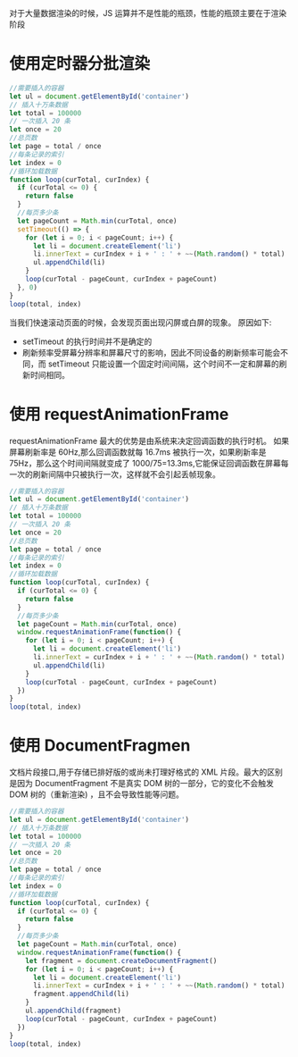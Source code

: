 对于大量数据渲染的时候，JS 运算并不是性能的瓶颈，性能的瓶颈主要在于渲染阶段

# 使用定时器分批渲染  

```javascript
//需要插入的容器
let ul = document.getElementById('container')
// 插入十万条数据
let total = 100000
// 一次插入 20 条
let once = 20
//总页数
let page = total / once
//每条记录的索引
let index = 0
//循环加载数据
function loop(curTotal, curIndex) {
  if (curTotal <= 0) {
    return false
  }
  //每页多少条
  let pageCount = Math.min(curTotal, once)
  setTimeout(() => {
    for (let i = 0; i < pageCount; i++) {
      let li = document.createElement('li')
      li.innerText = curIndex + i + ' : ' + ~~(Math.random() * total)
      ul.appendChild(li)
    }
    loop(curTotal - pageCount, curIndex + pageCount)
  }, 0)
}
loop(total, index)
```  

当我们快速滚动页面的时候，会发现页面出现闪屏或白屏的现象。 原因如下:  

* setTimeout 的执行时间并不是确定的
* 刷新频率受屏幕分辨率和屏幕尺寸的影响，因此不同设备的刷新频率可能会不同，而 setTimeout 只能设置一个固定时间间隔，这个时间不一定和屏幕的刷新时间相同。  

# 使用 requestAnimationFrame  

requestAnimationFrame 最大的优势是由系统来决定回调函数的执行时机。 如果屏幕刷新率是 60Hz,那么回调函数就每 16.7ms 被执行一次，如果刷新率是 75Hz，那么这个时间间隔就变成了 1000/75=13.3ms,它能保证回调函数在屏幕每一次的刷新间隔中只被执行一次，这样就不会引起丢帧现象。  

```javascript
//需要插入的容器
let ul = document.getElementById('container')
// 插入十万条数据
let total = 100000
// 一次插入 20 条
let once = 20
//总页数
let page = total / once
//每条记录的索引
let index = 0
//循环加载数据
function loop(curTotal, curIndex) {
  if (curTotal <= 0) {
    return false
  }
  //每页多少条
  let pageCount = Math.min(curTotal, once)
  window.requestAnimationFrame(function() {
    for (let i = 0; i < pageCount; i++) {
      let li = document.createElement('li')
      li.innerText = curIndex + i + ' : ' + ~~(Math.random() * total)
      ul.appendChild(li)
    }
    loop(curTotal - pageCount, curIndex + pageCount)
  })
}
loop(total, index)
```  

# 使用 DocumentFragmen  

文档片段接口,用于存储已排好版的或尚未打理好格式的 XML 片段。最大的区别是因为 DocumentFragment 不是真实 DOM 树的一部分，它的变化不会触发 DOM 树的（重新渲染) ，且不会导致性能等问题。  

```javascript
//需要插入的容器
let ul = document.getElementById('container')
// 插入十万条数据
let total = 100000
// 一次插入 20 条
let once = 20
//总页数
let page = total / once
//每条记录的索引
let index = 0
//循环加载数据
function loop(curTotal, curIndex) {
  if (curTotal <= 0) {
    return false
  }
  //每页多少条
  let pageCount = Math.min(curTotal, once)
  window.requestAnimationFrame(function() {
    let fragment = document.createDocumentFragment()
    for (let i = 0; i < pageCount; i++) {
      let li = document.createElement('li')
      li.innerText = curIndex + i + ' : ' + ~~(Math.random() * total)
      fragment.appendChild(li)
    }
    ul.appendChild(fragment)
    loop(curTotal - pageCount, curIndex + pageCount)
  })
}
loop(total, index)
```

